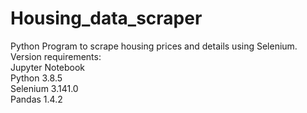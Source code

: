 # Housing_data_scraper
Python Program to scrape housing prices and details using Selenium.
<br>
Version requirements:
<br>
Jupyter Notebook<br>
Python 3.8.5<br>
Selenium 3.141.0<br>
Pandas 1.4.2<br>


